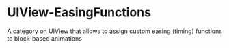 UIView-EasingFunctions
======================

A category on UIView that allows to assign custom easing (timing) functions to block-based animations
